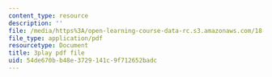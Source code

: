 ```yaml
---
content_type: resource
description: ''
file: /media/https%3A/open-learning-course-data-rc.s3.amazonaws.com/18-02-multivariable-calculus-fall-2007/54de670bb48e3729141c9f712652badc_7eZVshlT33Q.pdf
file_type: application/pdf
resourcetype: Document
title: 3play pdf file
uid: 54de670b-b48e-3729-141c-9f712652badc
---
```

